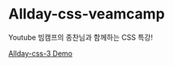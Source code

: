 # Allday-css-veamcamp
Youtube 빔캠프의 종찬님과 함께하는 CSS 특강!


<a href="https://githws.github.io/Allday-css-veamcamp/allday-css-3/challenges/index.html">Allday-css-3 Demo</a>
